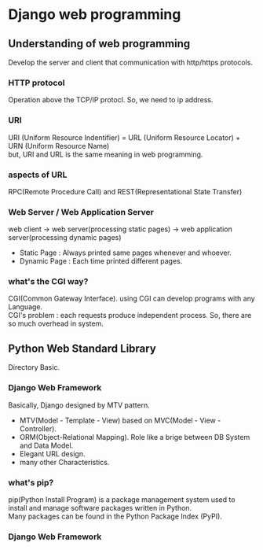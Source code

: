 # Django web programming

## Understanding of web programming

Develop the server and client that communication with http/https protocols.

### HTTP protocol

Operation above the TCP/IP protocl. So, we need to ip address.   

### URI

URI (Uniform Resource Indentifier) = URL (Uniform Resource Locator) + URN (Uniform Resource Name)  
but, URI and URL is the same meaning in web programming.  

### aspects of URL

RPC(Remote Procedure Call) and REST(Representational State Transfer)

### Web Server / Web Application Server

web client -> web server(processing static pages) -> web application server(processing dynamic pages)  

- Static Page : Always printed same pages whenever and whoever.  
- Dynamic Page : Each time printed different pages.  

### what's the CGI way?

CGI(Common Gateway Interface). using CGI can develop programs with any Language.  
CGI's problem : each requests produce independent process. So, there are so much overhead in system.  

## Python Web Standard Library

Directory Basic.

### Django Web Framework

Basically, Django designed by MTV pattern.  
- MTV(Model - Template - View) based on MVC(Model - View - Controller).   
- ORM(Object-Relational Mapping). Role like a brige between DB System and Data Model.  
- Elegant URL design.  
- many other Characteristics.  

### what's pip?

pip(Python Install Program) is a package management system used to install and manage software packages written in Python.  
Many packages can be found in the Python Package Index (PyPI).  

### Django Web Framework


